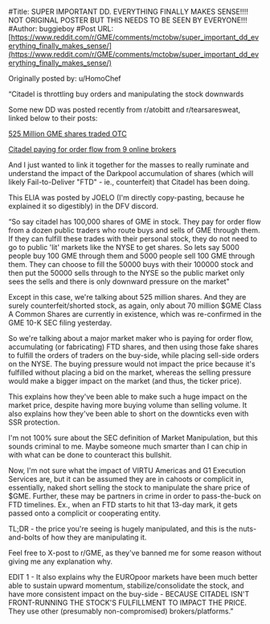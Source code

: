 #Title: SUPER IMPORTANT DD. EVERYTHING FINALLY MAKES SENSE!!!! NOT ORIGINAL POSTER BUT THIS NEEDS TO BE SEEN BY EVERYONE!!!
#Author: buggieboy
#Post URL: [https://www.reddit.com/r/GME/comments/mctobw/super_important_dd_everything_finally_makes_sense/](https://www.reddit.com/r/GME/comments/mctobw/super_important_dd_everything_finally_makes_sense/)


Originally posted by: u/HomoChef 


“Citadel is throttling buy orders and manipulating the stock downwards

Some new DD was posted recently from r/atobitt and r/tearsaresweat, linked below to their posts:

[525 Million GME shares traded OTC](https://www.reddit.com/r/GME/comments/mcfq4e/shitadel_other_hedgies_are_trading_over_525/)

[Citadel paying for order flow from 9 online brokers](https://www.reddit.com/r/DeepFuckingValue/comments/mbvplb/huge_citadel_is_paying_for_order_flow_from_nine/)

And I just wanted to link it together for the masses to really ruminate and understand the impact of the Darkpool accumulation of shares (which will likely Fail-to-Deliver "FTD" - ie., counterfeit) that Citadel has been doing.

This ELIA was posted by JOELO (I'm directly copy-pasting, because he explained it so digestibly) in the DFV discord.

“So say citadel has 100,000 shares of GME in stock. They pay for order flow from a dozen public traders who route buys and sells of GME through them. If they can fulfill these trades with their personal stock, they do not need to go to public 'lit' markets like the NYSE to get shares. So lets say 5000 people buy 100 GME through them and 5000 people sell 100 GME through them. They can choose to fill the 50000 buys with their 100000 stock and then put the 50000 sells through to the NYSE so the public market only sees the sells and there is only downward pressure on the market"

Except in this case, we're talking about 525 million shares. And they are surely counterfeit/shorted stock, as again, only about 70 million $GME Class A Common Shares are currently in existence, which was re-confirmed in the GME 10-K SEC filing yesterday.

So we're talking about a major market maker who is paying for order flow, accumulating (or fabricating) FTD shares, and then using those fake shares to fulfill the orders of traders on the buy-side, while placing sell-side orders on the NYSE. The buying pressure would not impact the price because it's fulfilled without placing a bid on the market, whereas the selling pressure would make a bigger impact on the market (and thus, the ticker price).

This explains how they've been able to make such a huge impact on the market price, despite having more buying volume than selling volume. It also explains how they've been able to short on the downticks even with SSR protection.

I'm not 100% sure about the SEC definition of Market Manipulation, but this sounds criminal to me. Maybe someone much smarter than I can chip in with what can be done to counteract this bullshit.

Now, I'm not sure what the impact of VIRTU Americas and G1 Execution Services are, but it can be assumed they are in cahoots or complicit in, essentially, naked short selling the stock to manipulate the share price of $GME. Further, these may be partners in crime in order to pass-the-buck on FTD timelines. Ex., when an FTD starts to hit that 13-day mark, it gets passed onto a complicit or cooperating entity.

TL;DR - the price you're seeing is hugely manipulated, and this is the nuts-and-bolts of how they are manipulating it.

Feel free to X-post to r/GME, as they've banned me for some reason without giving me any explanation why.


EDIT 1 - It also explains why the EUROpoor markets have been much better able to sustain upward momentum, stabilize/consolidate the stock, and have more consistent impact on the buy-side - BECAUSE CITADEL ISN'T FRONT-RUNNING THE STOCK'S FULFILLMENT TO IMPACT THE PRICE. They use other (presumably non-compromised) brokers/platforms.”